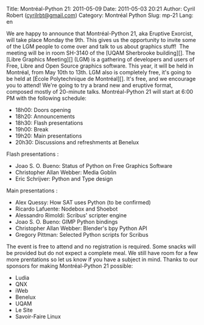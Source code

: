 Title: Montréal-Python 21: 2011-05-09
Date: 2011-05-03 20:21
Author: Cyril Robert (cyrilrbt@gmail.com)
Category: Montréal Python
Slug: mp-21
Lang: en

<!--:en-->

<div>
We are happy to announce that Montréal-Python 21, aka Eruptive Exorcist,
will take place Monday the 9th. This gives us the opportunity to invite
some of the LGM people to come over and talk to us about graphics stuff!
 The meeting will be in room SH-3140 of the [UQAM Sherbrooke
building][]. The [Libre Graphics Meeting][] (LGM) is a gathering of
developers and users of Free, Libre and Open Source graphics software.
This year, it will be held in Montréal, from May 10th to 13th. LGM also
is completely free, it's going to be held at [École Polytechnique de
Montréal][]. It's free, and we encourage you to attend! We're going to
try a brand new and eruptive format, composed mostly of 20-minute talks.
Montréal-Python 21 will start at 6:00 PM with the following schedule:

-   18h00: Doors opening
-   18h20: Announcements
-   18h30: Flash presentations
-   19h00: Break
-   19h20: Main presentations
-   20h30: Discussions and refreshments at Benelux

Flash presentations :

-   Joao S. O. Bueno: Status of Python on Free Graphics Software
-   Christopher Allan Webber: Media Goblin
-   Eric Schrijver: Python and Type design

Main presentations :

-   Alex Quessy: How SAT uses Python (to be confirmed)
-   Ricardo Lafuente: Nodebox and Shoebot
-   Alessandro Rimoldi: Scribus' scripter engine
-   Joao S. O. Bueno: GIMP Python bindings
-   Christopher Allan Webber: Blender's bpy Python API
-   Gregory Pittman: Selected Python scripts for Scribus

The event is free to attend and no registration is required. Some snacks
will be provided but do not expect a complete meal. We still have room
for a few more prentations so let us know if you have a subject in mind.
Thanks to our sponsors for making Montréal-Python 21 possible:

-   Ludia
-   QNX
-   iWeb
-   Benelux
-   UQAM
-   Le Site
-   Savoir-Faire Linux

</div>

  [UQAM Sherbrooke building]: http://www.uqam.ca/campus/pavillons/sh.htm
  [Libre Graphics Meeting]: http://www.libregraphicsmeeting.org/2011/
  [École Polytechnique de Montréal]: http://www.polymtl.ca/
